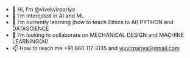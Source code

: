 - 👋 Hi, I’m @vivekvirpariya
- 👀 I’m interested in AI and ML
- 🌱 I’m currently learning (how to teach Ethics to AI) PYTHON and DATASCIENCE
- 💞️ I’m looking to collaborate on MECHANICAL DESIGN and MACHINE LEARNING(AI)
- 📫 How to reach me +91 960 117 3135 and vivvirpariya@gmail.com

<!---
vivvirpariya/vivvirpariya is a ✨ special ✨ repository because its `README.md` (this file) appears on your GitHub profile.
You can click the Preview link to take a look at your changes.
--->
